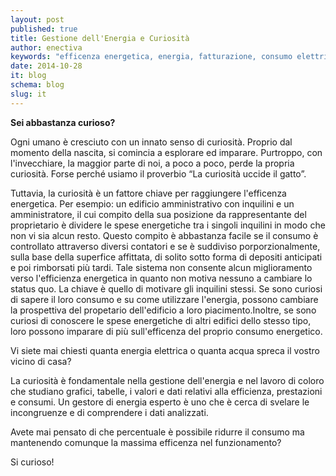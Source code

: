 ```yaml
---
layout: post
published: true
title: Gestione dell'Energia e Curiosità
author: enectiva
keywords: "efficenza energetica, energia, fatturazione, consumo elettrico, consumo dell'acqua"
date: 2014-10-28
it: blog
schema: blog
slug: it
---
```


**Sei abbastanza curioso?**

Ogni umano è cresciuto con un innato senso di curiosità. Proprio dal momento della nascita, si comincia a esplorare ed imparare. Purtroppo, con l'invecchiare, la maggior parte di noi, a poco a poco, perde la propria curiosità. Forse perché usiamo il proverbio “La curiosità uccide il gatto”.

Tuttavia, la curiosità è un fattore chiave per raggiungere l'efficenza energetica. Per esempio: un edificio amministrativo con inquilini e un amministratore, il cui compito della sua posizione da rappresentante del proprietario è dividere le spese energetiche tra i singoli inquilini in modo che non vi sia alcun resto. Questo compito è abbastanza facile se il consumo è controllato attraverso diversi contatori e se è suddiviso porporzionalmente, sulla base della superfice affittata, di solito sotto forma di depositi anticipati e poi rimborsati più tardi. Tale sistema non consente alcun miglioramento verso l'efficienza energetica in quanto non motiva nessuno a cambiare lo status quo. La chiave è quello di motivare gli inquilini stessi. Se sono curiosi di sapere il loro consumo e su come utilizzare l'energia, possono cambiare la prospettiva del propetario dell'edificio a loro piacimento.Inoltre, se sono curiosi di conoscere le spese energetiche di altri edifici dello stesso tipo, loro possono imparare di più sull'efficenza del proprio consumo energetico.

Vi siete mai chiesti quanta energia elettrica o quanta acqua spreca il vostro vicino di casa?

La curiosità è fondamentale nella gestione dell'energia e nel lavoro di coloro che studiano grafici, tabelle, i valori e dati relativi alla efficienza, prestazioni e consumi. Un gestore di energia esperto è uno che è cerca di svelare le incongruenze e di comprendere i dati analizzati.

Avete mai pensato di che percentuale è possibile ridurre il consumo ma mantenendo comunque la massima efficenza nel funzionamento?

Si curioso!

